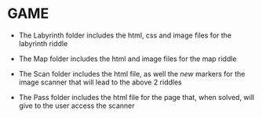 # GAME

- The Labyrinth folder includes the html, css and image files for the labyrinth riddle

- The Map folder includes the html and image files for the map riddle

- The Scan folder includes the html file, as well the *new* markers for the image scanner that will lead to the above 2 riddles

- The Pass folder includes the html file for the page that, when solved, will give to the user access the scanner 


